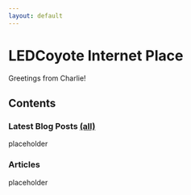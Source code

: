 ```yaml
---
layout: default
---
```


# LEDCoyote Internet Place
Greetings from Charlie!

## Contents

### Latest Blog Posts [(all)](/blog)
placeholder

### Articles
placeholder